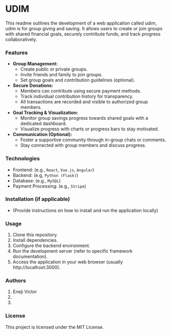 # UDIM

This readme outlines the development of a web application called udim, udim is for group giving and saving. It allows users to create or join groups with shared financial goals, securely contribute funds, and track progress collaboratively.

### Features

* **Group Management:**
    * Create public or private groups.
    * Invite friends and family to join groups.
    * Set group goals and contribution guidelines (optional).
* **Secure Donations:**
    * Members can contribute using secure payment methods.
    * Track individual contribution history for transparency.
    * All transactions are recorded and visible to authorized group members.
* **Goal Tracking & Visualization:**
    * Monitor group savings progress towards shared goals with a dedicated dashboard.
    * Visualize progress with charts or progress bars to stay motivated.
* **Communication (Optional):**
    * Foster a supportive community through in-group chats or comments.
    * Stay connected with group members and discuss progress.

### Technologies

* Frontend: (e.g., `React`, `Vue.js`, `Angular`)
* Backend: (e.g, `Python (Flask)`)
* Database: (e.g., `MySQL`)
* Payment Processing: (e.g., `Stripe`)

### Installation (if applicable)

* (Provide instructions on how to install and run the application locally)

### Usage

1. Clone this repository.
2. Install dependencies.
3. Configure the backend environment.
4. Run the development server (refer to specific framework documentation).
5. Access the application in your web browser (usually http://localhost:3000).

### Authors
1. Eneji Victor
2.
3.

### License

This project is licensed under the MIT License.